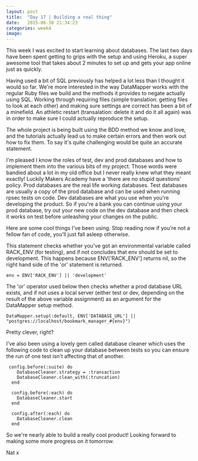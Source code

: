 ```yaml
---
layout: post
title:  "Day 17 | Building a real thing"
date:   2015-06-30 21:34:23
categories: week4
image: 
---
```


This week I was excited to start learning about databases. The last two days have been spent getting to grips with the setup and using Heroku, a super awesome tool that takes about 2 minutes to set up and gets your app online just as quickly. 

Having used a bit of SQL previously has helped a lot less than I thought it would so far. We're more interested in the way DataMapper works with the regular Ruby files we build and the methods it provides to negate actually using SQL. Working through requiring files (simple translation: getting files to look at each other) and making sure settings are correct has been a bit of a minefield. An athletic restart (transalation: delete it and do it all again) was in order to make sure I could actually reproduce the setup. 

The whole project is being built using the BDD method we know and love, and the tutorials actually lead us to make certain errors and then work out how to fix them. To say it's quite challenging would be quite an accurate statement. 

I'm pleased I know the roles of test, dev and prod databases and how to implement them into the various bits of my project. Those words were bandied about a lot in my old office but I never really knew what they meant exactly! Luckily Makers Academy have a 'there are no stupid questions' policy. Prod databases are the real life working databases. Test databases are usually a copy of the prod database and can be used when running rpsec tests on code. Dev databases are what you use when you're developing the product. So if you're a bank you can continue using your prod database, try out your new code on the dev database and then check it works on test before unleashing your changes on the public. 

Here are some cool things I've been using. Stop reading now if you're not a fellow fan of code, you'll just fall asleep otherwise.

This statement checks whether you've got an environmental variable called RACK_ENV (for testing), and if not concludes that env should be set to development. This happens because ENV['RACK_ENV'] returns nil, so the right hand side of the 'or' statement is returned.

    env = ENV['RACK_ENV'] || 'development'

The 'or' operator used below then checks whether a prod database URL exists, and if not uses a local server (either test or dev, depending on the result of the above variable assignment) as an argument for the DataMapper setup method.

    DataMapper.setup(:default, ENV['DATABASE_URL'] || "postgres://localhost/bookmark_manager_#{env}")

Pretty clever, right?

I've also been using a lovely gem called database cleaner which uses the following code to clean up your database between tests so you can ensure the run of one test isn't affecting that of another. 


	 config.before(:suite) do
	    DatabaseCleaner.strategy = :transaction
	    DatabaseCleaner.clean_with(:truncation)
	  end

	  config.before(:each) do
	    DatabaseCleaner.start
	  end

	  config.after(:each) do
	    DatabaseCleaner.clean
	  end

So we're nearly able to build a really cool product! Looking forward to making some more progress on it tomorrow.

Nat x
